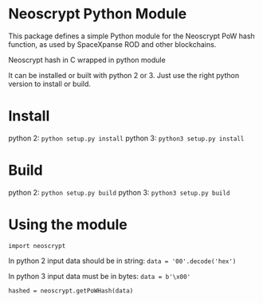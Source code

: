 # Neoscrypt Python Module

This package defines a simple Python module for the Neoscrypt PoW hash
function, as used by SpaceXpanse ROD and other blockchains.

Neoscrypt hash in C wrapped in python module

It can be installed or built with python 2 or 3. Just use the right python version to install or build.

# Install
python 2: `python setup.py install`
python 3: `python3 setup.py install`

# Build
python 2: `python setup.py build`
python 3: `python3 setup.py build`

# Using the module
`import neoscrypt`

In python 2 input data should be in string:
`data = '00'.decode('hex')`

In python 3 input data must be in bytes:
`data = b'\x00'`

`hashed = neoscrypt.getPoWHash(data)`
